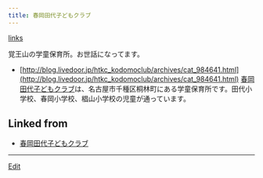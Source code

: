 ```yaml
---
title: 春岡田代子どもクラブ
---
```

[links](/links)

覚王山の学童保育所。お世話になってます。

* [http://blog.livedoor.jp/htkc_kodomoclub/archives/cat_984641.html](http://blog.livedoor.jp/htkc_kodomoclub/archives/cat_984641.html)
[春岡田代子どもクラブ](/春岡田代子どもクラブ)は、名古屋市千種区桐林町にある学童保育所です。田代小学校、春岡小学校、椙山小学校の児童が通っています。


## Linked from

* [春岡田代子どもクラブ](/春岡田代子どもクラブ)


----

[Edit](https://github.com/vitroid/vitroid.github.io/edit/master/MD/春岡田代子どもクラブ.md)

